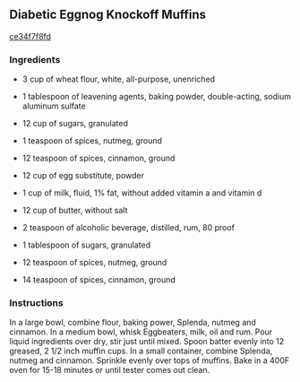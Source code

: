 ## Diabetic Eggnog Knockoff Muffins

[ce34f7f8fd](http://www.food.com/recipe/diabetic-eggnog-knockoff-muffins-198867)

### Ingredients

 - 3 cup of wheat flour, white, all-purpose, unenriched

 - 1 tablespoon of leavening agents, baking powder, double-acting, sodium aluminum sulfate

 - 12 cup of sugars, granulated

 - 1 teaspoon of spices, nutmeg, ground

 - 12 teaspoon of spices, cinnamon, ground

 - 12 cup of egg substitute, powder

 - 1 cup of milk, fluid, 1% fat, without added vitamin a and vitamin d

 - 12 cup of butter, without salt

 - 2 teaspoon of alcoholic beverage, distilled, rum, 80 proof

 - 1 tablespoon of sugars, granulated

 - 12 teaspoon of spices, nutmeg, ground

 - 14 teaspoon of spices, cinnamon, ground

### Instructions

In a large bowl, combine flour, baking power, Splenda, nutmeg and cinnamon. In a medium bowl, whisk Eggbeaters, milk, oil and rum. Pour liquid ingredients over dry, stir just until mixed. Spoon batter evenly into 12 greased, 2 1/2 inch muffin cups. In a small container, combine Splenda, nutmeg and cinnamon. Sprinkle evenly over tops of muffins. Bake in a 400F oven for 15-18 minutes or until tester comes out clean.
